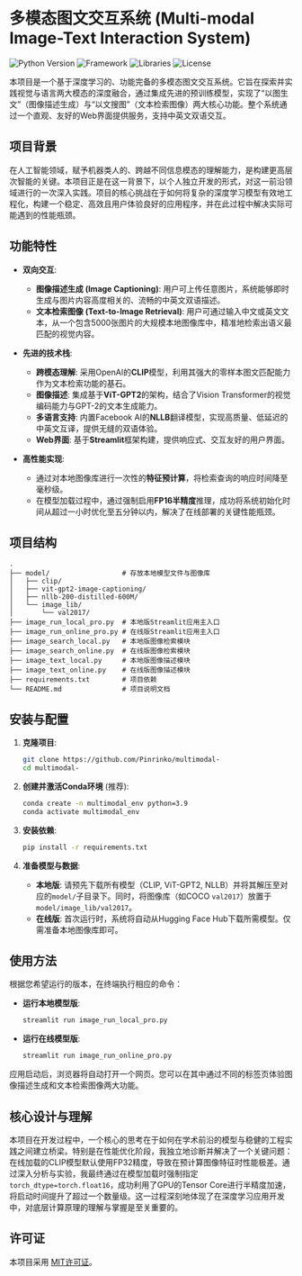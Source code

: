 # 多模态图文交互系统 (Multi-modal Image-Text Interaction System)

![Python Version](https://img.shields.io/badge/Python-3.9%2B-blue)
![Framework](https://img.shields.io/badge/Framework-Streamlit-red)
![Libraries](https://img.shields.io/badge/Libraries-PyTorch%20%7C%20Transformers-orange)
![License](https://img.shields.io/badge/License-MIT-green)

本项目是一个基于深度学习的、功能完备的多模态图文交互系统。它旨在探索并实践视觉与语言两大模态的深度融合，通过集成先进的预训练模型，实现了“以图生文”（图像描述生成）与“以文搜图”（文本检索图像）两大核心功能。整个系统通过一个直观、友好的Web界面提供服务，支持中英文双语交互。

## 项目背景

在人工智能领域，赋予机器类人的、跨越不同信息模态的理解能力，是构建更高层次智能的关键。本项目正是在这一背景下，以个人独立开发的形式，对这一前沿领域进行的一次深入实践。项目的核心挑战在于如何将复杂的深度学习模型有效地工程化，构建一个稳定、高效且用户体验良好的应用程序，并在此过程中解决实际可能遇到的性能瓶颈。

## 功能特性

*   **双向交互**:
    *   **图像描述生成 (Image Captioning)**: 用户可上传任意图片，系统能够即时生成与图片内容高度相关的、流畅的中英文双语描述。
    *   **文本检索图像 (Text-to-Image Retrieval)**: 用户可通过输入中文或英文文本，从一个包含5000张图片的大规模本地图像库中，精准地检索出语义最匹配的视觉内容。

*   **先进的技术栈**:
    *   **跨模态理解**: 采用OpenAI的**CLIP**模型，利用其强大的零样本图文匹配能力作为文本检索功能的基石。
    *   **图像描述**: 集成基于**ViT-GPT2**的架构，结合了Vision Transformer的视觉编码能力与GPT-2的文本生成能力。
    *   **多语言支持**: 内置Facebook AI的**NLLB**翻译模型，实现高质量、低延迟的中英文互译，提供无缝的双语体验。
    *   **Web界面**: 基于**Streamlit**框架构建，提供响应式、交互友好的用户界面。

*   **高性能实现**:
    *   通过对本地图像库进行一次性的**特征预计算**，将检索查询的响应时间降至毫秒级。
    *   在模型加载过程中，通过强制启用**FP16半精度**推理，成功将系统初始化时间从超过一小时优化至五分钟以内，解决了在线部署的关键性能瓶颈。

## 项目结构

```
.
├── model/                  # 存放本地模型文件与图像库
│   ├── clip/
│   ├── vit-gpt2-image-captioning/
│   ├── nllb-200-distilled-600M/
│   └── image_lib/
│       └── val2017/
├── image_run_local_pro.py  # 本地版Streamlit应用主入口
├── image_run_online_pro.py # 在线版Streamlit应用主入口
├── image_search_local.py   # 本地版图像检索模块
├── image_search_online.py  # 在线版图像检索模块
├── image_text_local.py     # 本地版图像描述模块
├── image_text_online.py    # 在线版图像描述模块
├── requirements.txt        # 项目依赖
└── README.md               # 项目说明文档
```

## 安装与配置

1.  **克隆项目**:
    ```bash
    git clone https://github.com/Pinrinko/multimodal-
    cd multimodal-
    ```

2.  **创建并激活Conda环境** (推荐):
    ```bash
    conda create -n multimodal_env python=3.9
    conda activate multimodal_env
    ```

3.  **安装依赖**:
    ```bash
    pip install -r requirements.txt
    ```

4.  **准备模型与数据**:
    *   **本地版**: 请预先下载所有模型（CLIP, ViT-GPT2, NLLB）并将其解压至对应的`model/`子目录下。同时，将图像库（如COCO `val2017`）放置于`model/image_lib/val2017`。
    *   **在线版**: 首次运行时，系统将自动从Hugging Face Hub下载所需模型。仅需准备本地图像库即可。

## 使用方法

根据您希望运行的版本，在终端执行相应的命令：

*   **运行本地模型版**:
    ```bash
    streamlit run image_run_local_pro.py
    ```

*   **运行在线模型版**:
    ```bash
    streamlit run image_run_online_pro.py
    ```

应用启动后，浏览器将自动打开一个网页。您可以在其中通过不同的标签页体验图像描述生成和文本检索图像两大功能。

## 核心设计与理解

本项目在开发过程中，一个核心的思考在于如何在学术前沿的模型与稳健的工程实践之间建立桥梁。特别是在性能优化阶段，我独立地诊断并解决了一个关键问题：在线加载的CLIP模型默认使用FP32精度，导致在预计算图像特征时性能极差。通过深入分析与实验，我最终通过在模型加载时强制指定`torch_dtype=torch.float16`，成功利用了GPU的Tensor Core进行半精度加速，将启动时间提升了超过一个数量级。这一过程深刻地体现了在深度学习应用开发中，对底层计算原理的理解与掌握是至关重要的。

## 许可证

本项目采用 [MIT许可证](LICENSE)。
